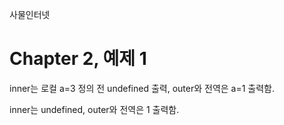 
사물인터넷

Chapter 2, 예제 1
================================

inner는 로컬 a=3 정의 전 undefined 출력, outer와 전역은 a=1 출력함.

inner는 undefined, outer와 전역은 1 출력함.